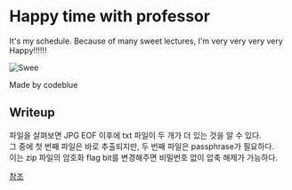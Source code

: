 # Happy time with professor

It's my schedule. Because of many sweet lectures, I'm very very very very Happy!!!!!!

![Swee](https://user-images.githubusercontent.com/122713759/212669391-e452c10f-1a61-434c-89d6-7f42792d4a76.jpg)

Made by codeblue

Writeup
--
파일을 살펴보면 JPG EOF 이후에 txt 파일이 두 개가 더 있는 것을 알 수 있다. <br>
그 중에 첫 번째 파일은 바로 추출되지만, 두 번째 파일은 passphrase가 필요하다. <br>
이는 zip 파일의 암호화 flag bit를 변경해주면 비밀번호 없이 압축 해제가 가능하다. <br>

[참조](https://jmoon.co.kr/48)
